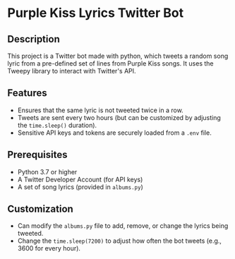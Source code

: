 # Purple Kiss Lyrics Twitter Bot
## Description
This project is a Twitter bot made with python, which tweets a random song lyric from a pre-defined set of lines from Purple Kiss songs.
It uses the Tweepy library to interact with Twitter's API.
## Features
- Ensures that the same lyric is not tweeted twice in a row.
- Tweets are sent every two hours (but can be customized by adjusting the `time.sleep()` duration).
- Sensitive API keys and tokens are securely loaded from a `.env` file.
## Prerequisites
- Python 3.7 or higher
- A Twitter Developer Account (for API keys)
- A set of song lyrics (provided in `albums.py`)
## Customization
- Can modify the `albums.py` file to add, remove, or change the lyrics being tweeted.
- Change the `time.sleep(7200)` to adjust how often the bot tweets (e.g., 3600 for every hour).
